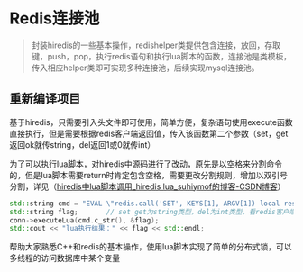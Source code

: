 # Redis连接池



> 封装hiredis的一些基本操作，redishelper类提供包含连接，放回，存取键，push，pop，执行redis语句和执行lua脚本的函数，连接池是类模板，传入相应helper类即可实现多种连接池，后续实现mysql连接池。

## 重新编译项目


基于hiredis，只需要引入头文件即可使用，简单方便，复杂语句使用execute函数直接执行，但是需要根据redis客户端返回值，传入该函数第二个参数（set，get返回ok就传string，del返回1或0就传int）

为了可以执行lua脚本，对hiredis中源码进行了改动，原先是以空格来分割命令的，但是lua脚本需要return时肯定包含空格，需要更改分割规则，增加以双引号分割，详见（[hiredis中lua脚本调用_hiredis lua_suhiymof的博客-CSDN博客](https://blog.csdn.net/suhiymof/article/details/54847818)）

```c++
std::string cmd = "EVAL \"redis.call('SET', KEYS[1], ARGV[1]) local result = redis.call('get',KEYS[1]) return result\" 1 foo1 bar1";
std::string flag;       // set get为string类型，del为int类型，看redis客户端返回的类型设置
conn->executeLua(cmd.c_str(), &flag);
std::cout << "lua执行结果：" << flag << std::endl;
```



帮助大家熟悉C++和redis的基本操作，使用lua脚本实现了简单的分布式锁，可以多线程的访问数据库中某个变量

